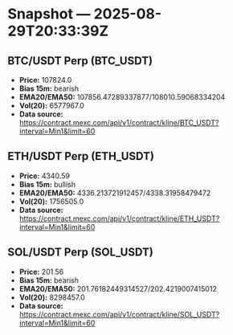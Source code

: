 # Snapshot — 2025-08-29T20:33:39Z

## BTC/USDT Perp (BTC_USDT)
- **Price:** 107824.0
- **Bias 15m:** bearish
- **EMA20/EMA50:** 107856.47289337877/108010.59068334204
- **Vol(20):** 6577967.0
- **Data source:** https://contract.mexc.com/api/v1/contract/kline/BTC_USDT?interval=Min1&limit=60

## ETH/USDT Perp (ETH_USDT)
- **Price:** 4340.59
- **Bias 15m:** bullish
- **EMA20/EMA50:** 4336.213721912457/4338.31958479472
- **Vol(20):** 1756505.0
- **Data source:** https://contract.mexc.com/api/v1/contract/kline/ETH_USDT?interval=Min1&limit=60

## SOL/USDT Perp (SOL_USDT)
- **Price:** 201.56
- **Bias 15m:** bearish
- **EMA20/EMA50:** 201.76182449314527/202.4219007415012
- **Vol(20):** 8298457.0
- **Data source:** https://contract.mexc.com/api/v1/contract/kline/SOL_USDT?interval=Min1&limit=60
